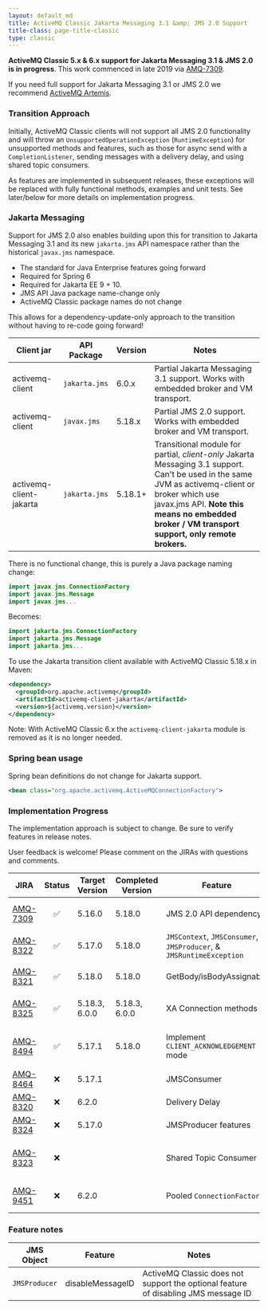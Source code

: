 ```yaml
---
layout: default_md
title: ActiveMQ Classic Jakarta Messaging 3.1 &amp; JMS 2.0 Support
title-class: page-title-classic
type: classic
---
```


**ActiveMQ Classic 5.x & 6.x support for Jakarta Messaging 3.1 & JMS 2.0 is in progress**. This work commenced in late 2019 via [AMQ-7309](https://issues.apache.org/jira/browse/AMQ-7309).

If you need full support for Jakarta Messaging 3.1 or JMS 2.0 we recommend [ActiveMQ Artemis]({{site.baseurl}}/components/artemis).

### Transition Approach

Initially, ActiveMQ Classic clients will not support all JMS 2.0 functionality and will throw an `UnsupportedOperationException` (`RuntimeException`) for unsupported methods and features, such as those for async send with a `CompletionListener`, sending messages with a delivery delay, and using shared topic consumers.

As features are implemented in subsequent releases, these exceptions will be replaced with fully functional methods, examples and unit tests. See later/below for more details on implementation progress.

### Jakarta Messaging

Support for JMS 2.0 also enables building upon this for transition to Jakarta Messaging 3.1 and its new `jakarta.jms` API namespace rather than the historical `javax.jms` namespace.

 * The standard for Java Enterprise features going forward
 * Required for Spring 6
 * Required for Jakarta EE 9 + 10.
 * JMS API Java package name-change only
 * ActiveMQ Classic package names do not change

This allows for a dependency-update-only approach to the transition without having to re-code going forward!

Client jar|API Package|Version|Notes
---|---|---|---
activemq-client | `jakarta.jms` | 6.0.x | Partial Jakarta Messaging 3.1 support. Works with embedded broker and VM transport.
activemq-client | `javax.jms` | 5.18.x | Partial JMS 2.0 support. Works with embedded broker and VM transport.
activemq-client-jakarta | `jakarta.jms` | 5.18.1+ | Transitional module for partial, *client-only* Jakarta Messaging 3.1 support. Can't be used in the same JVM as activemq-client or broker which use javax.jms API. **Note this means no embedded broker / VM transport support, only remote brokers.**

There is no functional change, this is purely a Java package naming change:
```java
import javax.jms.ConnectionFactory
import javax.jms.Message
import javax.jms...
```
Becomes:
```java
import jakarta.jms.ConnectionFactory
import jakarta.jms.Message
import jakarta.jms...
```
To use the Jakarta transition client available with ActiveMQ Classic 5.18.x in Maven:
```xml
<dependency>
  <groupId>org.apache.activemq</groupId>
  <artifactId>activemq-client-jakarta</artifactId>
  <version>${activemq.version}</version>
</dependency>
```
Note: With ActiveMQ Classic 6.x the `activemq-client-jakarta` module is removed as it is no longer needed.

### Spring bean usage

Spring bean definitions do not change for Jakarta support.
```xml
<bean class="org.apache.activemq.ActiveMQConnectionFactory">
```
### Implementation Progress

The implementation approach is subject to change. Be sure to verify features in release notes.

User feedback is welcome! Please comment on the JIRAs with questions and comments.

JIRA|Status|Target Version|Completed Version|Feature|Notes
---|:---:|---|---|---|---
[AMQ-7309](https://issues.apache.org/jira/browse/AMQ-7309) | ✅ | 5.16.0 | 5.18.0 | JMS 2.0 API dependency | ActiveMQ Classic will ship with a JMS 2.0 dependency jar
[AMQ-8322](https://issues.apache.org/jira/browse/AMQ-8322) | ✅ | 5.17.0 | 5.18.0 | `JMSContext`, `JMSConsumer`, `JMSProducer`, &amp; `JMSRuntimeException` | Simplified JMS API support
[AMQ-8321](https://issues.apache.org/jira/browse/AMQ-8321) | ✅ | 5.18.0 | 5.18.0 | GetBody/isBodyAssignable | Support for checking body type using a `Class<?>`
[AMQ-8325](https://issues.apache.org/jira/browse/AMQ-8325) | ✅ | 5.18.3, 6.0.0 | 5.18.3, 6.0.0 | XA Connection methods | Updated methods when using XA transactions
[AMQ-8494](https://issues.apache.org/jira/browse/AMQ-8494) | ✅ | 5.17.1 | 5.18.0 | Implement `CLIENT_ACKNOWLEDGEMENT` mode | Client ack requires special handling w/ the simplified JMSContext API
[AMQ-8464](https://issues.apache.org/jira/browse/AMQ-8464) | ❌ | 5.17.1 | | JMSConsumer | `.receiveBody(Class<T>)` methods
[AMQ-8320](https://issues.apache.org/jira/browse/AMQ-8320) | ❌ | 6.2.0 | | Delivery Delay | Support for Message DeliveryDelay feature
[AMQ-8324](https://issues.apache.org/jira/browse/AMQ-8324) | ❌ | 5.17.0 | | JMSProducer features | `CompletionListener` async send support
[AMQ-8323](https://issues.apache.org/jira/browse/AMQ-8323) | ❌ | | | Shared Topic Consumer | Multi-consumer (queue-like) consuming from topic subscriptions
[AMQ-9451](https://issues.apache.org/jira/browse/AMQ-9451) | ❌ | 6.2.0 | | Pooled `ConnectionFactory` | Support for JMSContext in activemq-jms-pool 

### Feature notes

JMS Object|Feature|Notes
---|---|---
`JMSProducer` | disableMessageID | ActiveMQ Classic does not support the optional feature of disabling JMS message ID



